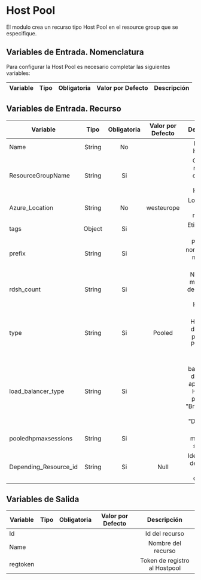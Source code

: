 # Host Pool
El modulo crea un recurso tipo Host Pool en el resource group que se especifique.

## Variables de Entrada. Nomenclatura
Para configurar la Host Pool es necesario completar las siguientes variables:

|Variable           |Tipo   |Obligatoria    |Valor por Defecto  |Descripción                                                    |
|-------------------|:-----:|:-------------:|:-----------------:|:-------------------------------------------------------------:|


## Variables de Entrada. Recurso

|Variable              |Tipo   |Obligatoria    |Valor por Defecto  |Descripción                                                    |
|----------------------|:-----:|:-------------:|:-----------------:|:-------------------------------------------------------------:|
|Name                  |String |No             |	                |Name of Hostpool 						   |
|ResourceGroupName     |String |Si             |                   |Grupo de recursos donde se crea el Hostpool                    |
|Azure_Location        |String |No             |westeurope         |Localización de los recursos.                                  |
|tags                  |Object |Si             |                   |Etiquetas del recurso                                          |
|prefix		           |String |Si             |                       |Prefijo del nombre de las máquinas WVD                         |
|rdsh_count 	       |String |Si             |                   |Número de maquinas a desplegar en cada Hostpool                |
|type 		           |String |Si             |Pooled             |Tipo de HostPool a desplegar, puede ser Personal o Pooled      |
|load_balancer_type    |String |Si             |                   |Tipo de balanceador de carga a aplicar en el HostPool, puede ser "BreadthFirst" or "DepthFirst"         |
|pooledhpmaxsessions   |String |Si             |                   |Límite máximo de sesiones           |
|Depending_Resource_id |String |Si             |Null               |Identificador del recurso del que depende                      |



## Variables de Salida

|Variable              |Tipo   |Obligatoria    |Valor por Defecto  |Descripción                                                    |
|----------------------|:-----:|:-------------:|:-----------------:|:-------------------------------------------------------------:|
|Id                    |       |               |                   |Id del recurso                                                 |
|Name                  |       |               |                   |Nombre del recurso                                             |
|regtoken              |       |               |                   |Token de registro al Hostpool                                  |

